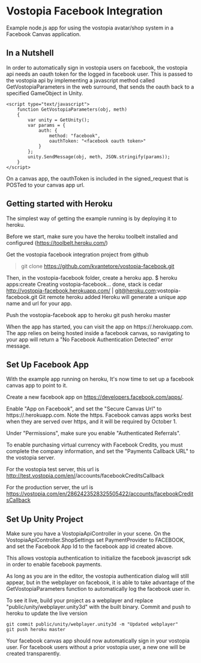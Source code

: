 Vostopia Facebook Integration
=============================

Example node.js app for using the vostopia avatar/shop system in a 
Facebook Canvas application. 

In a Nutshell
-------------

In order to automatically sign in vostopia users on facebook, the vostopia
api needs an oauth token for the logged in facebook user. This is passed to the 
vostopia api by implementing a javascript method called GetVostopiaParameters in 
the web surround, that sends the oauth back to a specified GameObject in Unity.

    <script type="text/javascript">
        function GetVostopiaParameters(obj, meth)
        {
            var unity = GetUnity();
            var params = {
                auth: {
                    method: "facebook",
                    oauthToken: "<facebook oauth token>"
                }
            };
            unity.SendMessage(obj, meth, JSON.stringify(params));
        }
    </script>

On a canvas app, the oauthToken is included in the signed_request that is 
POSTed to your canvas app url. 


Getting started with Heroku
---------------------------

The simplest way of getting the example running is by deploying it to 
heroku. 

Before we start, make sure you have the heroku toolbelt installed and configured 
(https://toolbelt.heroku.com/)

Get the vostopia facebook integration project from github
> git clone https://github.com/kvantetore/vostopia-facebook.git

Then, in the vostopia-facebook folder, create a heroku app. 
    $ heroku apps:create
    Creating vostopia-facebook... done, stack is cedar
    http://vostopia-facebook.herokuapp.com/ | git@heroku.com:vostopia-facebook.git
    Git remote heroku added
Heroku will generate a unique app name and url for your app.

Push the vostopia-facebook app to heroku
    git push heroku master

When the app has started, you can visit the app on https://<your-app-name>.herokuapp.com.
The app relies on being hosted inside a facebook canvas, so navigating to your app will return a
"No Facebook Authentication Detected" error message.


Set Up Facebook App
-------------------

With the example app running on heroku, It's now time to set up a facebook canvas app to point to it.

Create a new facebook app on https://developers.facebook.com/apps/.

Enable "App on Facebook", and set the "Secure Canvas Url" to https://<your-app-name>.herokuapp.com. 
Note the https. Facebook canvas apps works best when they are served over https, and it will be required
by October 1.

Under "Permissions", make sure you enable "Authenticated Referrals".

To enable purchasing virtual currency with Facebook Credits, you must complete the company information, 
and set the "Payments Callback URL" to the vostopia server.

For the vostopia test server, this url is
   http://test.vostopia.com/en/<your-vostopia-gameId>/accounts/facebookCreditsCallback

For the production server, the url is
   https://vostopia.com/en/2862423528325505422/accounts/facebookCreditsCallback


Set Up Unity Project
--------------------

Make sure you have a VostopiaApiController in your scene. On the VostopiaApiController.ShopSettings set
PaymentProvider to FACEBOOK, and set the Facebook App Id to the facebook app id created above. 

This allows vostopia authentication to initialize the facebook javascript sdk in order to enable
facebook payments.

As long as you are in the editor, the vostopia authentication dialog will still appear, but in the webplayer
on facebook, it is able to take advantage of the GetVostopiaParameters function to automatically log the
facebook user in.

To see it live, build your project as a webplayer and replace "public/unity/webplayer.unity3d" with the built binary.
Commit and push to heroku to update the live version

    git commit public/unity/webplayer.unity3d -m "Updated webplayer"
    git push heroku master

Your facebook canvas app should now automatically sign in your vostopia user. For facebook users without 
a prior vostopia user, a new one will be created transparently.
